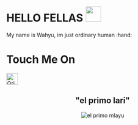 
<h1> HELLO FELLAS <img src="https://c.tenor.com/yWSRmymbuBkAAAAM/waving-hi.gif" width="40px"> </h1>
My name is Wahyu, im just ordinary human :hand:
<h1>Touch Me On</h1>
<a href="instagram.com/wahyusinggihw"><img alt="Qries" src="http://assets.stickpng.com/images/580b57fcd9996e24bc43c521.png" width="30" height="30"></a>
<h2 align="center">"el primo lari"</h2>
<p align="center"><img alt="el primo mlayu" src="https://media0.giphy.com/media/f6sUqiliU6JkgEvRpH/giphy.gif?cid=6c09b9525e8abfbc4d69ae6d9eeba605ac8c09d46706a624&rid=giphy.gif&ct=s"></p>
